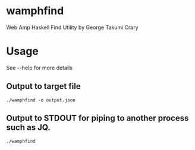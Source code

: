 # wamphfind

Web Amp Haskell Find Utility by George Takumi Crary

# Usage

See --help for more details

## Output to target file
```
./wamphfind -o output.json
```

## Output to STDOUT for piping to another process such as JQ.
```
./wamphfind
```
